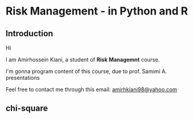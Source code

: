 # Risk Management - in **Python** and **R**

## Introduction

Hi

I am Amirhossein Kiani, a student of **Risk Managemnt** course.

I'm gonna program content of this course, due to prof. Samimi A. presentations

Feel free to contact me through this email: amirhkiani98@yahoo.com

## chi-square